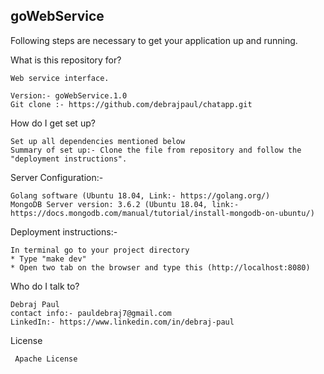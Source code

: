 ## goWebService

Following steps are necessary to get your application up and running.

What is this repository for?

    Web service interface.

    Version:- goWebService.1.0
    Git clone :- https://github.com/debrajpaul/chatapp.git

How do I get set up?

    Set up all dependencies mentioned below
    Summary of set up:- Clone the file from repository and follow the "deployment instructions".

Server Configuration:-

    Golang software (Ubuntu 18.04, Link:- https://golang.org/)
    MongoDB Server version: 3.6.2 (Ubuntu 18.04, link:- https://docs.mongodb.com/manual/tutorial/install-mongodb-on-ubuntu/)

Deployment instructions:-

    In terminal go to your project directory
    * Type "make dev"
    * Open two tab on the browser and type this (http://localhost:8080)

Who do I talk to?

    Debraj Paul
    contact info:- pauldebraj7@gmail.com
    LinkedIn:- https://www.linkedin.com/in/debraj-paul

License

     Apache License
